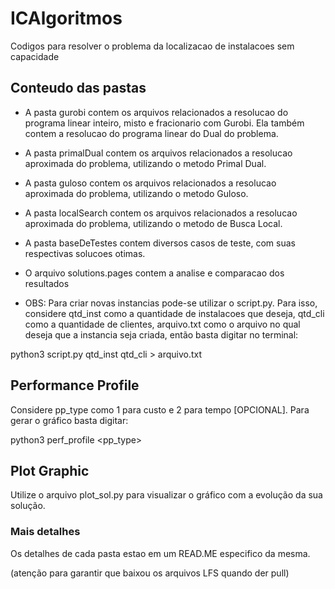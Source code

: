 # ICAlgoritmos
Codigos para resolver o problema da localizacao de instalacoes sem capacidade

## Conteudo das pastas 
- A pasta gurobi contem os arquivos relacionados a resolucao do programa linear inteiro, misto e fracionario com Gurobi. Ela também contem a resolucao do programa linear do Dual do problema.
- A pasta primalDual contem os arquivos relacionados a resolucao aproximada do problema, utilizando o metodo Primal Dual.
- A pasta guloso contem os arquivos relacionados a resolucao aproximada do problema, utilizando o metodo Guloso.
- A pasta localSearch contem os arquivos relacionados a resolucao aproximada do problema, utilizando o metodo de Busca Local.
- A pasta baseDeTestes contem diversos casos de teste, com suas respectivas solucoes otimas.
- O arquivo solutions.pages contem a analise e comparacao dos resultados

- OBS: Para criar novas instancias pode-se utilizar o script.py. Para isso, considere qtd_inst como a quantidade de instalacoes que deseja, qtd_cli como a quantidade de clientes, arquivo.txt como o arquivo no qual deseja que a instancia seja criada, então basta digitar no terminal:

python3 script.py qtd_inst qtd_cli > arquivo.txt

## Performance Profile
Considere pp_type como 1 para custo e 2 para tempo [OPCIONAL]. 
Para gerar o gráfico basta digitar:

python3 perf_profile <pp_type>

## Plot Graphic
Utilize o arquivo plot_sol.py para visualizar o gráfico com a evolução da sua solução.


### Mais detalhes
Os detalhes de cada pasta estao em um READ.ME especifico da mesma.

(atenção para garantir que baixou os arquivos LFS quando der pull)